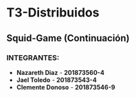 # T3-Distribuidos
## Squid-Game (Continuación)

### INTEGRANTES:
- **Nazareth Diaz** - **201873560-4**
- **Jael Toledo** - **201873543-4**
- **Clemente Donoso** - **201873546-9**
